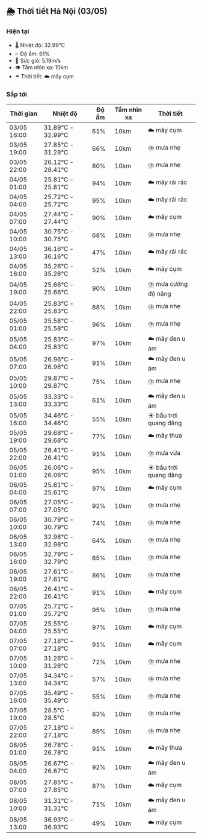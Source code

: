 ## 🌦️ Thời tiết Hà Nội (03/05)

### Hiện tại

- 🌡️ Nhiệt độ: 32.99℃
- 💦 Độ ẩm: 61%
- 💨 Sức gió: 5.19m/s
- 👁️ Tầm nhìn xa: 10km
- ☂️ Thời tiết: ☁️ mây cụm

### Sắp tới

| Thời gian | Nhiệt độ | Độ ẩm | Tầm nhìn xa | Thời tiết |
| --- | --- | --- | --- | --- |
| 03/05 16:00 | 31.89℃ - 32.99℃ | 61% | 10km | ☁️ mây cụm |
| 03/05 19:00 | 27.85℃ - 31.28℃ | 66% | 10km | ⛈️ mưa nhẹ |
| 03/05 22:00 | 26.12℃ - 28.41℃ | 80% | 10km | ⛈️ mưa nhẹ |
| 04/05 01:00 | 25.81℃ - 25.81℃ | 94% | 10km | ☁️ mây rải rác |
| 04/05 04:00 | 25.72℃ - 25.72℃ | 95% | 10km | ☁️ mây rải rác |
| 04/05 07:00 | 27.44℃ - 27.44℃ | 90% | 10km | ☁️ mây cụm |
| 04/05 10:00 | 30.75℃ - 30.75℃ | 68% | 10km | ⛈️ mưa nhẹ |
| 04/05 13:00 | 36.16℃ - 36.16℃ | 47% | 10km | ☁️ mây rải rác |
| 04/05 16:00 | 35.26℃ - 35.26℃ | 52% | 10km | ☁️ mây cụm |
| 04/05 19:00 | 25.66℃ - 25.66℃ | 90% | 10km | ⛈️ mưa cường độ nặng |
| 04/05 22:00 | 25.83℃ - 25.83℃ | 88% | 10km | ⛈️ mưa nhẹ |
| 05/05 01:00 | 25.58℃ - 25.58℃ | 96% | 10km | ⛈️ mưa nhẹ |
| 05/05 04:00 | 25.83℃ - 25.83℃ | 97% | 10km | ☁️ mây đen u ám |
| 05/05 07:00 | 26.96℃ - 26.96℃ | 91% | 10km | ☁️ mây đen u ám |
| 05/05 10:00 | 29.87℃ - 29.87℃ | 75% | 10km | ⛈️ mưa nhẹ |
| 05/05 13:00 | 33.33℃ - 33.33℃ | 61% | 10km | ☁️ mây đen u ám |
| 05/05 16:00 | 34.46℃ - 34.46℃ | 55% | 10km | ☀️ bầu trời quang đãng |
| 05/05 19:00 | 29.68℃ - 29.68℃ | 77% | 10km | ☁️ mây thưa |
| 05/05 22:00 | 26.41℃ - 26.41℃ | 91% | 10km | ⛈️ mưa vừa |
| 06/05 01:00 | 26.06℃ - 26.06℃ | 95% | 10km | ☀️ bầu trời quang đãng |
| 06/05 04:00 | 25.61℃ - 25.61℃ | 97% | 10km | ☁️ mây cụm |
| 06/05 07:00 | 27.05℃ - 27.05℃ | 92% | 10km | ⛈️ mưa nhẹ |
| 06/05 10:00 | 30.79℃ - 30.79℃ | 74% | 10km | ⛈️ mưa nhẹ |
| 06/05 13:00 | 32.98℃ - 32.98℃ | 64% | 10km | ⛈️ mưa nhẹ |
| 06/05 16:00 | 32.79℃ - 32.79℃ | 65% | 10km | ⛈️ mưa nhẹ |
| 06/05 19:00 | 27.61℃ - 27.61℃ | 86% | 10km | ⛈️ mưa nhẹ |
| 06/05 22:00 | 26.41℃ - 26.41℃ | 91% | 10km | ☁️ mây cụm |
| 07/05 01:00 | 25.72℃ - 25.72℃ | 95% | 10km | ⛈️ mưa nhẹ |
| 07/05 04:00 | 25.55℃ - 25.55℃ | 97% | 10km | ☁️ mây cụm |
| 07/05 07:00 | 27.18℃ - 27.18℃ | 91% | 10km | ☁️ mây cụm |
| 07/05 10:00 | 31.26℃ - 31.26℃ | 72% | 10km | ⛈️ mưa nhẹ |
| 07/05 13:00 | 34.34℃ - 34.34℃ | 57% | 10km | ⛈️ mưa nhẹ |
| 07/05 16:00 | 35.49℃ - 35.49℃ | 55% | 10km | ⛈️ mưa nhẹ |
| 07/05 19:00 | 28.5℃ - 28.5℃ | 83% | 10km | ⛈️ mưa nhẹ |
| 07/05 22:00 | 27.18℃ - 27.18℃ | 89% | 10km | ⛈️ mưa nhẹ |
| 08/05 01:00 | 26.78℃ - 26.78℃ | 91% | 10km | ☁️ mây thưa |
| 08/05 04:00 | 26.67℃ - 26.67℃ | 92% | 10km | ☁️ mây đen u ám |
| 08/05 07:00 | 27.85℃ - 27.85℃ | 87% | 10km | ☁️ mây cụm |
| 08/05 10:00 | 31.31℃ - 31.31℃ | 71% | 10km | ☁️ mây đen u ám |
| 08/05 13:00 | 36.93℃ - 36.93℃ | 49% | 10km | ☁️ mây cụm |
